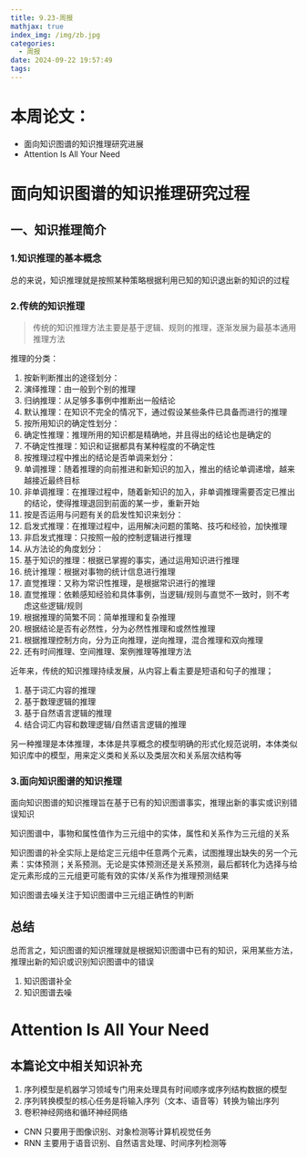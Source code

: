 ```yaml
---
title: 9.23-周报
mathjax: true
index_img: /img/zb.jpg
categories:
  - 周报
date: 2024-09-22 19:57:49
tags:
---
```

# 本周论文：
- 面向知识图谱的知识推理研究进展
- Attention Is All Your Need
# 面向知识图谱的知识推理研究过程
## 一、知识推理简介

### 1.知识推理的基本概念
总的来说，知识推理就是按照某种策略根据利用已知的知识退出新的知识的过程

### 2.传统的知识推理
> 传统的知识推理方法主要是基于逻辑、规则的推理，逐渐发展为最基本通用推理方法

推理的分类：
1. 按新判断推出的途径划分：
  1. 演绎推理：由一般到个别的推理
  2. 归纳推理：从足够多事例中推断出一般结论
  3. 默认推理：在知识不完全的情况下，通过假设某些条件已具备而进行的推理
2. 按所用知识的确定性划分：
  1. 确定性推理：推理所用的知识都是精确地，并且得出的结论也是确定的
  2. 不确定性推理：知识和证据都具有某种程度的不确定性
3. 按推理过程中推出的结论是否单调来划分：
  1. 单调推理：随着推理的向前推进和新知识的加入，推出的结论单调递增，越来越接近最终目标
  2. 非单调推理：在推理过程中，随着新知识的加入，非单调推理需要否定已推出的结论，使得推理退回到前面的某一步，重新开始
4. 按是否运用与问题有关的启发性知识来划分：
  1. 启发式推理：在推理过程中，运用解决问题的策略、技巧和经验，加快推理
  2. 非启发式推理：只按照一般的控制逻辑进行推理
5. 从方法论的角度划分：
  1. 基于知识的推理：根据已掌握的事实，通过运用知识进行推理
  2. 统计推理：根据对事物的统计信息进行推理
  3. 直觉推理：又称为常识性推理，是根据常识进行的推理
  4. 直觉推理：依赖感知经验和具体事例，当逻辑/规则与直觉不一致时，则不考虑这些逻辑/规则
6. 根据推理的简繁不同：简单推理和复杂推理
7. 根据结论是否有必然性，分为必然性推理和或然性推理
8. 根据推理控制方向，分为正向推理，逆向推理，混合推理和双向推理
9. 还有时间推理、空间推理、案例推理等推理方法

近年来，传统的知识推理持续发展，从内容上看主要是短语和句子的推理；
1. 基于词汇内容的推理
2. 基于数理逻辑的推理
3. 基于自然语言逻辑的推理
4. 结合词汇内容和数理逻辑/自然语言逻辑的推理

另一种推理是本体推理，本体是共享概念的模型明确的形式化规范说明，本体类似知识库中的模型，用来定义类和关系以及类层次和关系层次结构等

### 3.面向知识图谱的知识推理
面向知识图谱的知识推理旨在基于已有的知识图谱事实，推理出新的事实或识别错误知识

知识图谱中，事物和属性值作为三元组中的实体，属性和关系作为三元组的关系

知识图谱的补全实际上是给定三元组中任意两个元素，试图推理出缺失的另一个元素：实体预测；关系预测。无论是实体预测还是关系预测，最后都转化为选择与给定元素形成的三元组更可能有效的实体/关系作为推理预测结果

知识图谱去噪关注于知识图谱中三元组正确性的判断


## 总结
总而言之，知识图谱的知识推理就是根据知识图谱中已有的知识，采用某些方法，推理出新的知识或识别知识图谱中的错误

1. 知识图谱补全
2. 知识图谱去噪

# Attention Is All Your Need
## 本篇论文中相关知识补充
1. 序列模型是机器学习领域专门用来处理具有时间顺序或序列结构数据的模型
2. 序列转换模型的核心任务是将输入序列（文本、语音等）转换为输出序列
3. 卷积神经网络和循环神经网络
  - CNN 只要用于图像识别、对象检测等计算机视觉任务
  - RNN 主要用于语音识别、自然语言处理、时间序列检测等


